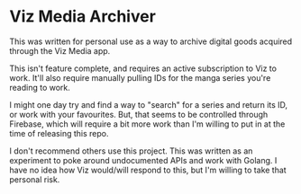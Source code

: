 # Viz Media Archiver

This was written for personal use as a way to archive digital goods acquired through the Viz Media app.

This isn't feature complete, and requires an active subscription to Viz to work. It'll also require manually pulling IDs for the manga series you're reading to work.

I might one day try and find a way to "search" for a series and return its ID, or work with your favourites. But, that seems to be controlled through Firebase, which will require a bit more work than I'm willing to put in at the time of releasing this repo.

I don't recommend others use this project. This was written as an experiment to poke around undocumented APIs and work with Golang. I have no idea how Viz would/will respond to this, but I'm willing to take that personal risk.
